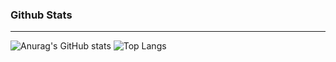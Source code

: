 ### Github Stats 
-------------------------------------------------------------------------------------------------------------------------------------------------------------------------
<a>![Anurag's GitHub stats](https://github-readme-stats.vercel.app/api?username=natanzbm&show_icons=true&theme=dark&include_all_commits=true)</a>
<a>![Top Langs](https://github-readme-stats.vercel.app/api/top-langs/?username=natanzbm&layout=compact&theme=dark)</a>
